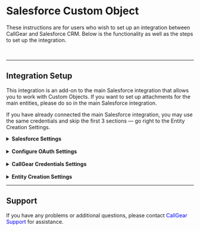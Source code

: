 # Salesforce Custom Object <br />

These instructions are for users who wish to set up an integration between CallGear and Salesforce CRM. Below is the functionality as well as the steps to set up the integration.


<br />

---
## Integration Setup <br />
This integration is an add-on to the main Salesforce integration that allows you to work with Custom Objects. If you want to set up attachments for the main entities, please do so in the main Salesforce integration.

If you have already connected the main Salesforce integration, you may use the same credentials and skip the first 3 sections — go right to the Entity Creation Settings.
<details>
<summary style="font-weight:bold;">Salesforce Settings</summary> <br />

This section guides users on how to create a connected app within Salesforce. A connected app allows external applications to securely integrate with Salesforce using OAuth authentication.


- **Create a Connected App**:
  - Log in to your [Salesforce account](https://login.salesforce.com).
  - Go to advanced settings

![image](../SalesForce/sf_auth_1.png)

- Navigate to Setup > Apps > App Manager.

![image](../SalesForce/sf_auth_2.png)

- Click on 'New Connected App'.

![image](../SalesForce/sf_auth_3.png)

- **Fill in the required details**:
  - Connected App Name: [Your App Name]
  - API Name: [Your_API_Name]
  - Contact Email: [Your Email Address]

![image](../SalesForce/sf_auth_4.png)

- **Enable OAuth Settings: Must be checked**:
  - Callback URL:
    - https://uc-http-requester-dub-api.callgear.ae/oauth2/callback
    - https://uc-http-requester-lat-api.callgear.com/oauth2/callback

![image](../SalesForce/sf_auth_5.png)

- Selected OAuth Scopes: Select required scopes based on your application needs.
- Also unchecking box “Require Proof Key for Code Exchange (PKCE) Extension for Supported Authorization Flows” and save.

![image](../SalesForce/sf_auth_6.png)

- Save the changes.
- After saving, click on the “Initial Access Token” button.

![image](../SalesForce/sf_auth_7.png)

</details>
<br />
<details>
<summary style="font-weight:bold;">Configure OAuth Settings</summary> <br />

- Once the Connected App is created, note down the 'Consumer Key' and 'Consumer Secret'. These will be used for authentication.
![image](../SalesForce/sf_auth_8.png)
![image](../SalesForce/sf_auth_9.png)

- Under the same Connected App settings, configure the OAuth policies, such as refresh token policy, token validity, etc., according to your requirements.

</details>
<br />
<details>
<summary style="font-weight:bold;">CallGear Credentials Settings</summary> <br />

#### Set Up Credentials <br />
  - Log in to your CallGear account using one of these links - https://go.callgear.com/ or https://go.callgear.ae/ 
  - Go to Marketplace and select Salesforce integration
  - Enter your Salesforce account URL and provide the necessary authentication keys from your Salesforce Connected App.

![image](../SalesForce/sf_cred_settings.png)

</details>
<br />
<details>
<summary style="font-weight:bold;">Entity Creation Settings</summary> <br />

In Salesforce, a custom object is a user-defined database table that allows you to store information unique to your organization. Custom objects are similar to standard objects (such as Accounts, Contacts, and Opportunities) provided by Salesforce, but they are created to cater to specific business needs that standard objects do not address.

- You can add up to 25 different Salesforce objects. 

![image](sf_cobj1.png)

- Select the object type you want to create.
  - **! Every field in one object should have the same object type.**

![image](sf_cobj2.png)

- Select CallGear and Salesforce fields.
  - Select the information you want to transfer from CallGear.
  - Select the field in the Salesforce object to which this information will be transferred.
  - Salesforce fields marked with ** are required. Without setting these fields, the object will not be created.
  - Salesforce fields marked with * if not set, the value will be defaulted on creation by Salesforce settings.
  - After the call finishes, the object will be created in Salesforce.

![image](sf_cobj3.gif)

- Instead of selecting CallGear field, you can write your own text.

![image](sf_cobj4.png)

- You can concatenate multiple CallGear fields with each other or with manual text in one Salesforce field.

![image](sf_cobj5.png)

- Select the type of call at which the object will be created

![image](sf_cobj6.png)

- Create duplicates switch.
  - If turned on, the object will be created every call.
  - If turned off, system will try to find the object in Salesforce before creation, if object is not found, it will be created.
  - **If one or more chosen fields is not searchable, the object will not be found and will be created.**

![image](sf_cobj_7.png)

- CallGear call parameters description.
  - [Link](https://docs.google.com/spreadsheets/d/19sJGpZEH-tfLBPMhW2xjKrmfK4L8O8T8kpEbet8Ou_Q/edit?usp=sharing)

</details>

---

## Support <br />


If you have any problems or additional questions, please contact <a href="mailto:support@callgear.com" style="color: blue; text-decoration: none;">CallGear Support</a> for assistance.